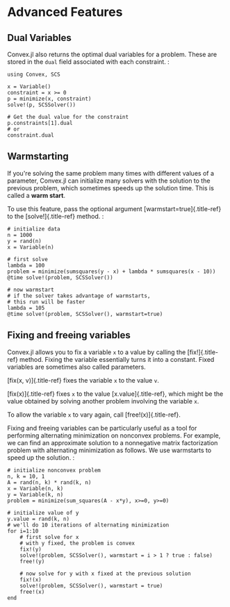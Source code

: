 Advanced Features
=================

Dual Variables
--------------

Convex.jl also returns the optimal dual variables for a problem. These
are stored in the `dual` field associated with each constraint. :

    using Convex, SCS

    x = Variable()
    constraint = x >= 0
    p = minimize(x, constraint)
    solve!(p, SCSSolver())

    # Get the dual value for the constraint
    p.constraints[1].dual
    # or
    constraint.dual

Warmstarting
------------

If you're solving the same problem many times with different values of
a parameter, Convex.jl can initialize many solvers with the solution to
the previous problem, which sometimes speeds up the solution time. This
is called a **warm start**.

To use this feature, pass the optional argument
[warmstart=true]{.title-ref} to the [solve!]{.title-ref} method. :

    # initialize data
    n = 1000
    y = rand(n)
    x = Variable(n)

    # first solve
    lambda = 100
    problem = minimize(sumsquares(y - x) + lambda * sumsquares(x - 10))
    @time solve!(problem, SCSSolver())

    # now warmstart
    # if the solver takes advantage of warmstarts, 
    # this run will be faster
    lambda = 105
    @time solve!(problem, SCSSolver(), warmstart=true)

Fixing and freeing variables
----------------------------

Convex.jl allows you to fix a variable `x` to a value by
calling the [fix!]{.title-ref} method. Fixing the variable essentially
turns it into a constant. Fixed variables are sometimes also called
parameters.

[fix(x, v)]{.title-ref} fixes the variable `x` to the value
`v`.

[fix(x)]{.title-ref} fixes `x` to the value
[x.value]{.title-ref}, which might be the value obtained by solving
another problem involving the variable `x`.

To allow the variable `x` to vary again, call
[free!(x)]{.title-ref}.

Fixing and freeing variables can be particularly useful as a tool for
performing alternating minimization on nonconvex problems. For example,
we can find an approximate solution to a nonnegative matrix
factorization problem with alternating minimization as follows. We use
warmstarts to speed up the solution. :

    # initialize nonconvex problem
    n, k = 10, 1
    A = rand(n, k) * rand(k, n)
    x = Variable(n, k)
    y = Variable(k, n)
    problem = minimize(sum_squares(A - x*y), x>=0, y>=0)

    # initialize value of y
    y.value = rand(k, n)
    # we'll do 10 iterations of alternating minimization
    for i=1:10 
        # first solve for x
        # with y fixed, the problem is convex
        fix!(y)
        solve!(problem, SCSSolver(), warmstart = i > 1 ? true : false)
        free!(y)

        # now solve for y with x fixed at the previous solution
        fix!(x)
        solve!(problem, SCSSolver(), warmstart = true)
        free!(x)
    end
